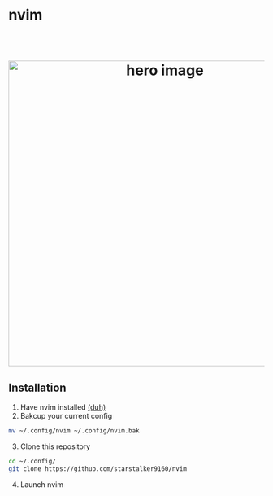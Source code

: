 # nvim

<h1 align="center">
  <br>
  <a><img src="https://starstalker9160.github.io/Assets/Blogs/nvim-hero.png" alt="hero image" width=600></a>
</h1>


## Installation

1. Have nvim installed [(duh)](https://github.com/neovim/neovim#install-from-package)
2. Bakcup your current config
```bash
mv ~/.config/nvim ~/.config/nvim.bak
```
3. Clone this repository
```bash
cd ~/.config/
git clone https://github.com/starstalker9160/nvim
```
4. Launch nvim
